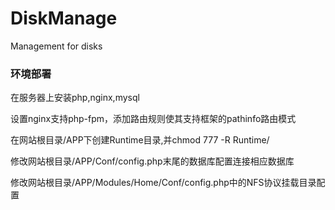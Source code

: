 # DiskManage
Management for disks

### 环境部署
在服务器上安装php,nginx,mysql

设置nginx支持php-fpm，添加路由规则使其支持框架的pathinfo路由模式

在网站根目录/APP下创建Runtime目录,并chmod 777 -R Runtime/

修改网站根目录/APP/Conf/config.php末尾的数据库配置连接相应数据库

修改网站根目录/APP/Modules/Home/Conf/config.php中的NFS协议挂载目录配置